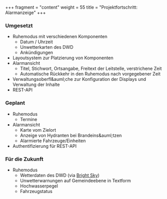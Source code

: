 +++
fragment = "content"
weight = 55
title = "Projektfortschritt: Alarmanzeige"
+++

### Umgesetzt
- Ruhemodus mit verschiedenen Komponenten
  - Datum / Uhrzeit
  - Unwetterkarten des DWD
  - Ank&uuml;ndigungen
- Layoutsystem zur Platzierung von Komponenten
- Alarmansicht
  - Titel, Stichwort, Ortsangabe, Freitext der Leitstelle, verstrichene Zeit
  - Automatische R&uuml;ckkehr in den Ruhemodus nach vorgegebener Zeit
- Verwaltungsoberfl&amp;auml;che zur Konfiguration der Displays und Verwaltung der Inhalte
- REST-API

### Geplant
- Ruhemodus
  - Termine
- Alarmansicht
  - Karte vom Zielort
  - Anzeige von Hydranten bei Brandeins&amp;auml;tzen
  - Alarmierte Fahrzeuge/Einheiten
- Authentifizierung f&uuml;r REST-API

### F&uuml;r die Zukunft
- Ruhemodus
  - Wetterdaten des DWD (via [Bright Sky](https://brightsky.dev/))
  - Unwetterwarnungen auf Gemeindeebene in Textform
  - Hochwasserpegel
  - Fahrzeugstatus